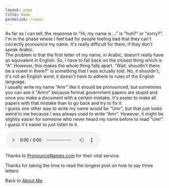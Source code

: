 ```yaml
---
layout: page
title: Name
permalink: /name/
---
```


As far as I can tell, the response to "Hi, my name is ..." is "huh?" or "sorry?". I'm in the phase where I feel bad for people feeling bad that they can't correctly pronounce my name. It's really difficult for them, if they don't speak Arabic.  
The problem is that the first letter of my name, in Arabic, doesn't really have an equivalent in English. So, I have to fall back on the closest thing which is "A". However, this makes the whole thing falls apart. "Wait, shouldn't there be a vowel in there?" is something that I was actually told. No, it shouldn't, it's not an English word, it doesn't have to adhere to rules of the English language.  
I usually write my name "Amr" like it should be pronounced, but sometimes you can see it "Amro" because format government papers are stupid and once you make a document with a certain mistake, it's easier to make all papers with that mistake than to go back and try to fix it.  
I guess one other way to write my name would be "Umr", but that just looks weird to me because I was always used to write "Amr". However, it might be slightly easier for someone who never heard my name before to read "Umr".  
I guess it's easier to just listen to it.  

 <audio controls>
  <source src="{{ site.audioFolder_root }}name/SayAmr.mps" type="audio/mpeg">
  Your browser does not support the audio tag.
</audio> 

Thanks to [PronounceNames.com](http://pronouncenames.com/search?name=amr) for their vital service.  

Thanks for taking the time to read the longest post on how to say three letters  

Back to [About Me](/about/)